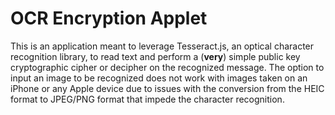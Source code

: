 # OCR Encryption Applet
This is an application meant to leverage Tesseract.js, an optical character recognition library, to read text and perform a (**very**) simple public key cryptographic cipher or decipher on the recognized message. The option to input an image to be recognized does not work with images taken on an iPhone or any Apple device due to issues with the conversion from the HEIC format to JPEG/PNG format that impede the character recognition.
